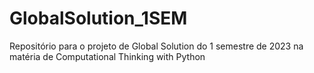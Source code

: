 # GlobalSolution_1SEM
Repositório para o projeto de Global Solution do 1 semestre de 2023 na matéria de Computational Thinking with Python
